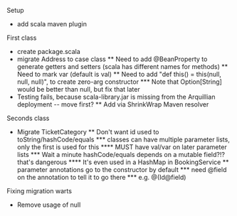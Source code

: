 
Setup
* add scala maven plugin


First class
* create package.scala
* migrate Address to case class
** Need to add @BeanProperty to generate getters and setters (scala has different names for methods)
** Need to mark var (default is val)
** Need to add "def this() = this(null, null, null)", to create zero-arg constructor
*** Note that Option[String] would be better than null, but fix that later
* Testing fails, because scala-library.jar is missing from the Arquillian deployment -- move first?
** Add via ShrinkWrap Maven resolver

Seconds class
* Migrate TicketCategory
** Don't want id used to toString/hashCode/equals
*** classes can have multiple parameter lists, only the first is used for this
**** MUST have val/var on later parameter lists
*** Wait a minute hashCode/equals depends on a mutable field?!? that's dangerous
**** It's even used in a HashMap in BookingService
** parameter annotations go to the constructor by default
*** need @field on the annotation to tell it to go there
*** e.g. @(Id@field)


Fixing migration warts
* Remove usage of null